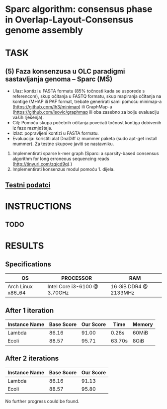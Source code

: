 # Sparc algorithm: consensus phase in Overlap-Layout-Consensus genome assembly

# TASK
## (5) Faza konsenzusa u OLC paradigmi sastavljanja genoma – Sparc (MŠ)

* Ulaz: kontizi u FASTA formatu (85% točnosti kada se usporede s referencom), skup očitanja u FASTQ formatu, skup mapiranja očitanja na kontige (MHAP ili PAF format, trebate generirati sami pomoću minimap-a (https://github.com/lh3/minimap) ili GraphMap-a (https://github.com/isovic/graphmap ili oba zasebno za bolju evaluaciju vaših rješenja).
* Cilj: Pomoću skupa početnih očitanja povećati točnost kontiga dobivenih iz faze razmještaja.
* Izlaz: popravljeni kontizi u FASTA formatu.
* Evaluacija: koristiti alat DnaDiff iz mummer paketa (sudo apt-get install mummer). Za testne skupove javiti se nastavniku.


1. Implementirati sparse k-mer graph (Sparc: a sparsity-based consensus algorithm for long erroneous sequencing reads (http://tinyurl.com/zqjcd9q).)
2. Implementirati konsenzus modul pomoću 1. dijela.

## [Testni podatci](https://www.dropbox.com/s/a40dhhfchojyf0c/consenus_input.zip?dl=0)

# INSTRUCTIONS
## TODO

# RESULTS
## Specifications
| OS | PROCESSOR | RAM |
| -- | --------- | --- |
| Arch Linux x86_64 | Intel Core i3-6100 @ 3.70GHz | 16 GiB DDR4 @ 2133MHz |

## After 1 iteration
| Instance Name | Base Score | Our Score | Time   | Memory |
| ------------- | ---------- | --------- | ------ | ------ |
| Lambda        | 86.16      | 91.00     | 0.28s  | 60MiB  |
| Ecoli         | 88.57      | 95.71     | 63.70s | 8GiB   |

## After 2 iterations
| Instance Name | Base Score | Our Score |
| ------------- | ---------- | --------- |
| Lambda        | 86.16      | 91.13     |
| Ecoli         | 88.57      | 95.80     |

No further progress could be found.
